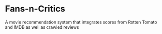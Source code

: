 Fans-n-Critics
==============
A movie recommendation system that integrates scores from Rotten Tomato and IMDB as well as crawled reviews
